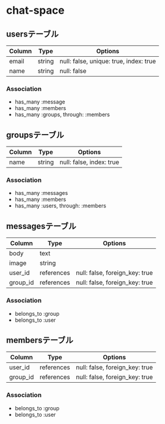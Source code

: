 # chat-space

## usersテーブル

|Column|Type|Options|
|------|----|-------|
|email|string|null: false, unique: true, index: true|
|name|string|null: false|

### Association
- has_many :message
- has_many :members
- has_many :groups, through: :members



## groupsテーブル

|Column|Type|Options|
|------|----|-------|
|name|string|null: false, index: true|

### Association
- has_many :messages
- has_many :members
- has_many :users, through: :members



## messagesテーブル

|Column|Type|Options|
|------|----|-------|
|body|text|
|image|string|
|user_id|references|null: false, foreign_key: true|
|group_id|references|null: false, foreign_key: true|

### Association
- belongs_to :group
- belongs_to :user



## membersテーブル

|Column|Type|Options|
|------|----|-------|
|user_id|references|null: false, foreign_key: true|
|group_id|references|null: false, foreign_key: true|

### Association
- belongs_to :group
- belongs_to :user
